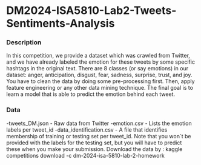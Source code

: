 # DM2024-ISA5810-Lab2-Tweets-Sentiments-Analysis
### Description
In this competition, we provide a dataset which was crawled from Twitter, and we have already labeled the emotion for these tweets by some specific hashtags in the original text. There are 8 classes (or say emotions) in our dataset: anger, anticipation, disgust, fear, sadness, surprise, trust, and joy.
You have to clean the data by doing some pre-processing first. Then, apply feature engineering or any other data mining technique. The final goal is to learn a model that is able to predict the emotion behind each tweet.
### Data
-tweets_DM.json - Raw data from Twitter
-emotion.csv - Lists the emotion labels per tweet_id
-data_identification.csv - A file that identifies membership of training or testing set per tweet_id. Note that you won´t be provided with the labels for the testing set, but you will have to predict these when you make your submission.
Download the data by : kaggle competitions download -c dm-2024-isa-5810-lab-2-homework
